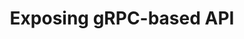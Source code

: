---
title: Exposing gRPC-based API
excerpt: ''
deprecated: false
hidden: true
metadata:
  title: ''
  description: ''
  robots: index
next:
  description: ''
---